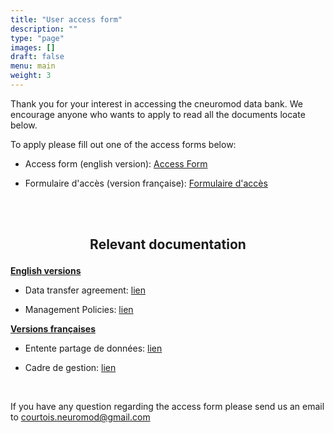 ```yaml
---
title: "User access form"
description: ""
type: "page"
images: []
draft: false
menu: main
weight: 3
---
```

Thank you for your interest in accessing the cneuromod data bank. We encourage anyone who wants to apply to read all the documents locate below.

To apply please fill out one of the access forms below:

- Access form (english version): <a href="https://limesurvey.unf-montreal.ca/index.php/971272?newtest=Y&lang=en" target="_blank">Access Form</a>

- Formulaire d'accès (version française): <a href="https://limesurvey.unf-montreal.ca/index.php/971272?newtest=Y&lang=fr" target="_blank">Formulaire d'accès</a>

<br><br>

## <p align=center>Relevant documentation</p>

__<u>English versions</u>__

- Data transfer agreement: [lien](cneuromod_data_transfer_agreement_en_2022-06-06.pdf)

- Management Policies: [lien](cneuromod_management_policies_en_2022-05-06.pdf)

__<u>Versions françaises</u>__

- Entente partage de données: [lien](cneuromod_entente_transfert_donnees_fr_2022-06-06.docx.pdf)

- Cadre de gestion: [lien](cneuromod_cadre_gestion_fr_2022-05-06.pdf)

<br>

If you have any question regarding the access form please send us an email to courtois.neuromod@gmail.com
